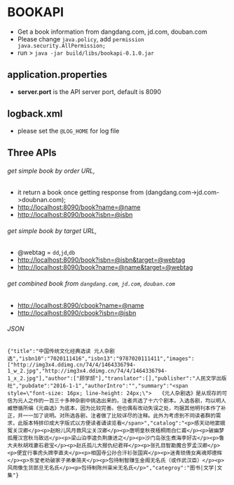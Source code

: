# BOOKAPI
* Get a book information from dangdang.com, jd.com, douban.com
* Please change `java.policy`, add `permission java.security.AllPermission;`
* run > `java -jar build/libs/bookapi-0.1.0.jar`

## application.properties
- **server.port** is the API server port, default is 8090
## logback.xml
- please set the `@LOG_HOME` for log file

## Three APIs
###### get simple book by order URL, 
* it return a book once getting response from (dangdang.com->jd.com->doubnan.com);
* <http://localhost:8090/book?name=@name>
* <http://localhost:8090/book?isbn=@isbn>

###### get simple book by target URL, 
* @webtag = `dd`,`jd`,`db`
* <http://localhost:8090/book?isbn=@isbn&target=@webtag>
* <http://localhost:8090/book?name=@name&target=@webtag>

###### get combined book from `dangdang.com`, `jd.com`, `douban.com`
* <http://localhost:8090/cbook?name=@name>
* <http://localhost:8090/cbook?isbn=@isbn>

###### JSON
```
{"title":"中国传统文化经典选读 元人杂剧选","isbn10":"7020111416","isbn13":"9787020111411","images":["http://img3x4.ddimg.cn/74/4/1464336794-1_w_2.jpg","http://img3x4.ddimg.cn/74/4/1464336794-1_x_2.jpg"],"author":["顾学颉"],"translator":[],"publisher":"人民文学出版社","pubdate":"2016-1-1","authorIntro":"","summary":"<span style=\"font-size: 16px; line-height: 24px;\">　　《元人杂剧选》是从现存的可信为元人之作的一百三十多种杂剧中挑选出来的。注者共选了十六个剧本。入选各剧，均以明人臧懋循所编《元曲选》为底本，因为比较完善。但也偶有改动失误之处，均据其他明刊本作了补正，并一一加了说明。对所选各剧，注者做了比较详尽的注释。此外为考虑到不同读者群的需求，此版本特排印成大字版式以方便读者诵读览看</span>","catalog":"<p>感天动地窦娥冤关汉卿</p><p>赵盼儿风月救风尘关汉卿</p><p>唐明皇秋夜梧桐雨白仁甫</p><p>破幽梦孤雁汉宫秋马致远</p><p>梁山泊李逵负荆康进之</p><p>沙门岛张生煮海李好古</p><p>鲁大夫秋胡戏妻石君宝</p><p>赵氏孤儿大报仇纪君祥</p><p>张孔目智勘魔合罗孟汉卿</p><p>便宜行事虎头牌李直夫</p><p>相国寺公孙合汗衫张国宾</p><p>迷青琐倩女离魂郑德辉</p><p>东堂老劝破家子弟秦简夫</p><p>包待制智赚生金阁无名氏（或作武汉臣）</p><p>风雨像生货郎旦无名氏</p><p>包待制陈州粜米无名氏</p>","categroy":"图书|文学|文集"}
```
